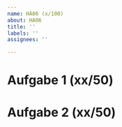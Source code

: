 ```yaml
---
name: HA06 (x/100)
about: HA06
title: ''
labels: ''
assignees: ''

---
```


# Aufgabe 1 (xx/50)

# Aufgabe 2 (xx/50)
